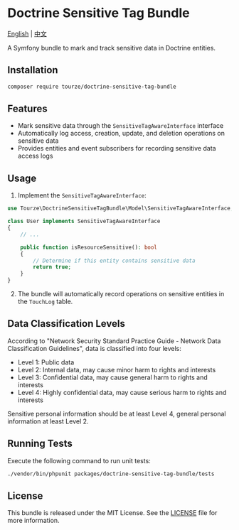 # Doctrine Sensitive Tag Bundle

[English](README.md) | [中文](README.zh-CN.md)

A Symfony bundle to mark and track sensitive data in Doctrine entities.

## Installation

```bash
composer require tourze/doctrine-sensitive-tag-bundle
```

## Features

- Mark sensitive data through the `SensitiveTagAwareInterface` interface
- Automatically log access, creation, update, and deletion operations on sensitive data
- Provides entities and event subscribers for recording sensitive data access logs

## Usage

1. Implement the `SensitiveTagAwareInterface`:

```php
use Tourze\DoctrineSensitiveTagBundle\Model\SensitiveTagAwareInterface;

class User implements SensitiveTagAwareInterface
{
    // ...

    public function isResourceSensitive(): bool
    {
        // Determine if this entity contains sensitive data
        return true;
    }
}
```

2. The bundle will automatically record operations on sensitive entities in the `TouchLog` table.

## Data Classification Levels

According to "Network Security Standard Practice Guide - Network Data Classification Guidelines", data is classified into four levels:

- Level 1: Public data
- Level 2: Internal data, may cause minor harm to rights and interests
- Level 3: Confidential data, may cause general harm to rights and interests
- Level 4: Highly confidential data, may cause serious harm to rights and interests

Sensitive personal information should be at least Level 4, general personal information at least Level 2.

## Running Tests

Execute the following command to run unit tests:

```bash
./vendor/bin/phpunit packages/doctrine-sensitive-tag-bundle/tests
```

## License

This bundle is released under the MIT License. See the [LICENSE](LICENSE) file for more information.
